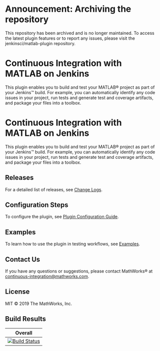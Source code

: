 #  Announcement: Archiving the repository
This repository has been archived and is no longer maintained. To access the latest plugin features or to report any issues, please visit the jenkinsci/matlab-plugin repository.

# Continuous Integration with MATLAB on Jenkins
This plugin enables you to build and test your MATLAB&reg; project as part of your Jenkins&trade; build. For example, you can automatically identify any code issues in your project, run tests and generate test and coverage artifacts, and package your files into a toolbox.




# Continuous Integration with MATLAB on Jenkins

This plugin enables you to build and test your MATLAB&reg; project as part of your Jenkins&trade; build. For example, you can automatically identify any code issues in your project, run tests and generate test and coverage artifacts, and package your files into a toolbox.

## Releases
For a detailed list of releases, see [Change Logs](/CHANGELOG.md). 

## Configuration Steps 
To configure the plugin, see [Plugin Configuration Guide](/CONFIGDOC.md).

## Examples
To learn how to use the plugin in testing workflows, see [Examples](/examples/).

## Contact Us
If you have any questions or suggestions, please contact MathWorks&reg; at [continuous-integration@mathworks.com](mailto:continuous-integration@mathworks.com).

## License
MIT © 2019 The MathWorks, Inc.

## Build Results

| Overall  |
|---|
| [![Build Status](https://dev.azure.com/iat-ci/jenkins-matlab-plugin/_apis/build/status/mathworks.jenkins-matlab-plugin?branchName=master)](https://dev.azure.com/iat-ci/jenkins-matlab-plugin/_build/latest?definitionId=6&branchName=master) |
